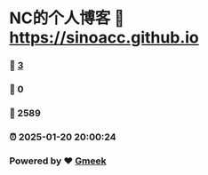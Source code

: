 # NC的个人博客 :link: https://sinoacc.github.io 
### :page_facing_up: [3](https://sinoacc.github.io/tag.html) 
### :speech_balloon: 0 
### :hibiscus: 2589 
### :alarm_clock: 2025-01-20 20:00:24 
### Powered by :heart: [Gmeek](https://github.com/Meekdai/Gmeek)
